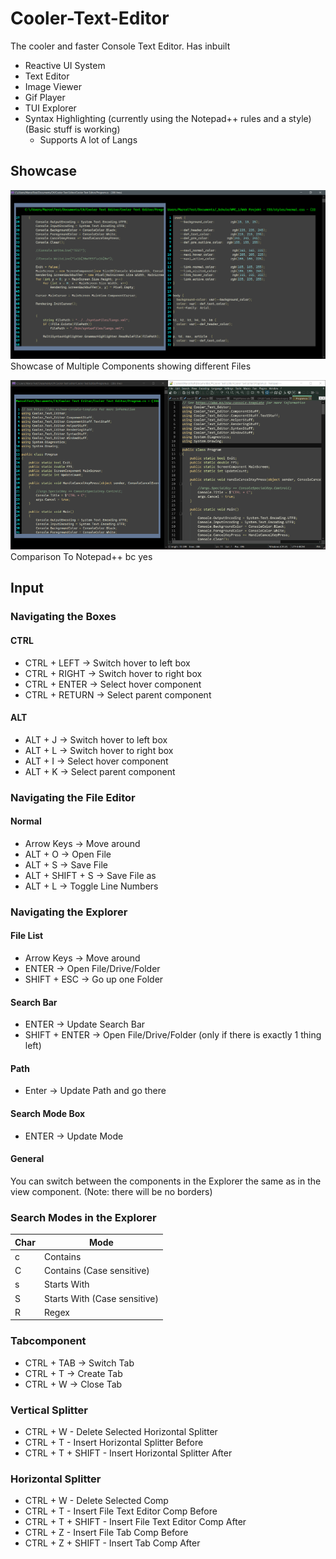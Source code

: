 # Cooler-Text-Editor

The cooler and faster Console Text Editor.
Has inbuilt
* Reactive UI System
* Text Editor
* Image Viewer
* Gif Player
* TUI Explorer
* Syntax Highlighting (currently using the Notepad++ rules and a style) (Basic stuff is working)
  - Supports A lot of Langs


## Showcase
![Image 1](./images/tabs_with_syntax_highlighting.PNG)
Showcase of Multiple Components showing different Files

![Image 2](./images/cte_vs_npp.png)
Comparison To Notepad++ bc yes




## Input

### Navigating the Boxes

#### CTRL

* CTRL + LEFT -> Switch hover to left box
* CTRL + RIGHT -> Switch hover to right box
* CTRL + ENTER -> Select hover component
* CTRL + RETURN -> Select parent component


#### ALT
* ALT + J -> Switch hover to left box
* ALT + L -> Switch hover to right box
* ALT + I -> Select hover component
* ALT + K -> Select parent component




### Navigating the File Editor

#### Normal

* Arrow Keys -> Move around
* ALT + O -> Open File
* ALT + S -> Save File
* ALT + SHIFT + S -> Save File as
* ALT + L -> Toggle Line Numbers



### Navigating the Explorer

#### File List
* Arrow Keys -> Move around
* ENTER -> Open File/Drive/Folder
* SHIFT + ESC -> Go up one Folder

#### Search Bar
* ENTER -> Update Search Bar
* SHIFT + ENTER -> Open File/Drive/Folder (only if there is exactly 1 thing left)

#### Path
* Enter -> Update Path and go there


#### Search Mode Box
* ENTER -> Update Mode


#### General
You can switch between the components in the Explorer the same as in the view component.
(Note: there will be no borders)

### Search Modes in the Explorer
|Char|Mode|
|----|----|
|c   |Contains|
|C   |Contains (Case sensitive)|
|s   |Starts With|
|S   |Starts With (Case sensitive)|
|R   |Regex|



### Tabcomponent

* CTRL + TAB -> Switch Tab
* CTRL + T -> Create Tab
* CTRL + W -> Close Tab


### Vertical Splitter

* CTRL + W - Delete Selected Horizontal Splitter
* CTRL + T - Insert Horizontal Splitter Before
* CTRL + T + SHIFT - Insert Horizontal Splitter After

### Horizontal Splitter

* CTRL + W - Delete Selected Comp
* CTRL + T - Insert File Text Editor Comp Before
* CTRL + T + SHIFT - Insert File Text Editor Comp After
* CTRL + Z - Insert File Tab Comp Before
* CTRL + Z + SHIFT - Insert Tab Comp After
